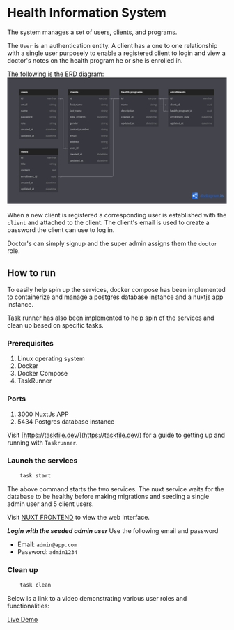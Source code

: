 # Health Information System

The system manages a set of users, clients, and programs.

The `User` is an authentication entity. A client has a one to one relationship with a single user purposely to enable a registered client to login and view a doctor's notes on the health program he or she is enrolled in.

The following is the ERD diagram:
![ERD DIAGRAM](erd.png)


When a new client is registered a corresponding user is established with the `client` and attached to the client. The client's email is used to create a password the client can use to log in.

Doctor's can simply signup and the super admin assigns them the `doctor` role.


## How to run

To easily help spin up the services, docker compose has been implemented to containerize and manage a postgres database instance and a nuxtjs app instance.

Task runner has also been implemented to help spin of the services and clean up based on specific tasks.

### Prerequisites
1. Linux operating system
2. Docker
3. Docker Compose
4. TaskRunner

### Ports

1. 3000 NuxtJs APP
2. 5434 Postgres database instance

Visit [https://taskfile.dev/](https://taskfile.dev/) for a guide to getting up and running with `Taskrunner`.

### Launch the services

```sh
    task start
```

The above command starts the two services. The nuxt service waits for the database to be healthy before making migrations and seeding a single admin user and 5 client users.

Visit [NUXT FRONTEND](http://localhost:3000) to view the web interface.

**_Login with the seeded admin user_**
Use the following email and password

- Email: `admin@app.com`
- Password: `admin1234`

### Clean up

```sh
    task clean
```

Below is a link to a video demonstrating various user roles and functionalities:

[Live Demo](https://drive.google.com/file/d/1dDBkWOFfB5RUTUqtII7KKun4p4HC7GC4/view?usp=sharing)
